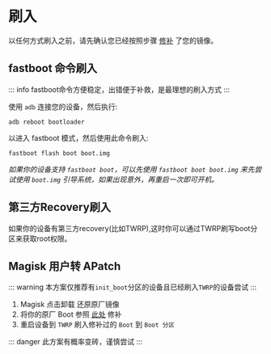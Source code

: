 # 刷入

以任何方式刷入之前，请先确认您已经按照步骤 [修补](/zh_CN/patch.md) 了您的镜像。

## fastboot 命令刷入

::: info
fastboot命令方便稳定，出错便于补救，是最理想的刷入方式
:::

使用 `adb` 连接您的设备，然后执行:

```
adb reboot bootloader
```

以进入 fastboot 模式，然后使用此命令刷入:

```
fastboot flash boot boot.img
```

*如果你的设备支持 `fastboot boot`，可以先使用 `fastboot boot boot.img` 来先尝试使用 `boot.img` 引导系统，如果出现意外，再重启一次即可开机。*

## 第三方Recovery刷入

如果你的设备有第三方recovery(比如TWRP),这时你可以通过TWRP刷写boot分区来获取root权限。

## Magisk 用户转 APatch

::: warning
本方案仅推荐有`init_boot`分区的设备且已经刷入`TWRP`的设备尝试
:::

1. Magisk 点击卸载 还原原厂镜像
2. 将你的原厂 Boot 参照 [此处](/zh_CN/patch.md) 修补
3. 重启设备到 `TWRP` 刷入修补过的 `Boot` 到 `Boot 分区`

::: danger
此方案有概率变砖，谨慎尝试
:::
